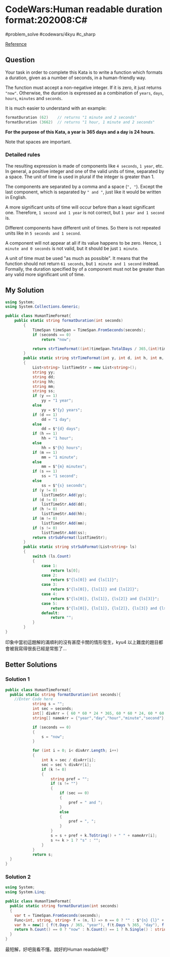 # CodeWars:Human readable duration format:202008:C\#

#problem_solve #codewars/4kyu #c_sharp

[Reference](https://www.codewars.com/kata/52742f58faf5485cae000b9a)

## Question

Your task in order to complete this Kata is to write a function which formats a duration, given as a number of seconds, in a human-friendly way.

The function must accept a non-negative integer. If it is zero, it just returns `"now"`. Otherwise, the duration is expressed as a combination of `years`, `days`, `hours`, `minutes` and `seconds`.

It is much easier to understand with an example:

```c
formatDuration (62)    // returns "1 minute and 2 seconds"
formatDuration (3662)  // returns "1 hour, 1 minute and 2 seconds"
```

**For the purpose of this Kata, a year is 365 days and a day is 24 hours.**

Note that spaces are important.

### Detailed rules

The resulting expression is made of components like `4 seconds`, `1 year`, etc. In general, a positive integer and one of the valid units of time, separated by a space. The unit of time is used in plural if the integer is greater than 1.

The components are separated by a comma and a space (`", "`). Except the last component, which is separated by `" and "`, just like it would be written in English.

A more significant units of time will occur before than a least significant one. Therefore, `1 second and 1 year` is not correct, but `1 year and 1 second` is.

Different components have different unit of times. So there is not repeated units like in `5 seconds and 1 second`.

A component will not appear at all if its value happens to be zero. Hence, `1 minute and 0 seconds` is not valid, but it should be just `1 minute`.

A unit of time must be used "as much as possible". It means that the function should not return `61 seconds`, but `1 minute and 1 second` instead. Formally, the duration specified by of a component must not be greater than any valid more significant unit of time.

## My Solution

```C#
using System;
using System.Collections.Generic;

public class HumanTimeFormat{
    public static string formatDuration(int seconds)
        {
            TimeSpan timeSpan = TimeSpan.FromSeconds(seconds);
            if (seconds == 0)
                return "now";

            return strTimeFormat((int)timeSpan.TotalDays / 365,(int)timeSpan.TotalDays % 365, timeSpan.Hours, timeSpan.Minutes, timeSpan.Seconds);
        }
        public static string strTimeFormat(int y, int d, int h, int m, int s)
        {
            List<string> listTimeStr = new List<string>();
            string yy;
            string dd;
            string hh;
            string mm;
            string ss;
            if (y == 1)
                yy = "1 year";
            else
                yy = $"{y} years";
            if (d == 1)
                dd = "1 day";
            else
                dd = $"{d} days";
            if (h == 1)
                hh = "1 hour";
            else
                hh = $"{h} hours";
            if (m == 1)
                mm = "1 minute";
            else
                mm = $"{m} minutes";
            if (s == 1)
                ss = "1 second";
            else
                ss = $"{s} seconds";
            if (y != 0)
                listTimeStr.Add(yy);
            if (d != 0)
                listTimeStr.Add(dd);
            if (h != 0)
                listTimeStr.Add(hh);
            if (m != 0)
                listTimeStr.Add(mm);
            if (s != 0)
                listTimeStr.Add(ss);
            return strSubFormat(listTimeStr);
        }
        public static string strSubFormat(List<string> ls)
        {
            switch (ls.Count)
            {
                case 1:
                    return ls[0];
                case 2:
                    return $"{ls[0]} and {ls[1]}";
                case 3:
                    return $"{ls[0]}, {ls[1]} and {ls[2]}";
                case 4:
                    return $"{ls[0]}, {ls[1]}, {ls[2]} and {ls[3]}";
                case 5:
                    return $"{ls[0]}, {ls[1]}, {ls[2]}, {ls[3]} and {ls[4]}";
                default:
                    return "";
            }
        }
}
```

印象中當初這題解的滿順利的沒有甚麼卡關的情形發生，kyu4 以上難度的題目都會被我寫得很長已經是常態了...

## Better Solutions

### Solution 1

```C#
public class HumanTimeFormat{
  public static string formatDuration(int seconds){
    //Enter Code here
            string s = "";
            int sec = seconds;
            int[] divArr = { 60 * 60 * 24 * 365, 60 * 60 * 24, 60 * 60, 60, 1 };
            string[] nameArr = {"year","day","hour","minute","second"};

            if (seconds == 0)
            {
                s = "now";
            }

            for (int i = 0; i< divArr.Length; i++)
            {
                int k = sec / divArr[i];
                sec = sec % divArr[i];
                if (k != 0)
                {
                    string pref = "";
                    if (s != "")
                    {
                        if (sec == 0)
                        {
                            pref = " and ";    
                        }
                        else
                        {
                            pref = ", ";
                        }
                    }
                    s = s + pref + k.ToString() + " " + nameArr[i];
                    s += k > 1 ? "s" : "";
                }
            }
            return s;
  }
}
```

### Solution 2

```C#
using System;
using System.Linq;

public class HumanTimeFormat{
  public static string formatDuration(int seconds)
  {
    var t = TimeSpan.FromSeconds(seconds);
    Func<int, string, string> f = (n, l) => n == 0 ? "" : $"{n} {l}" + (n == 1 ? "" : "s");
    var h = new[] { f(t.Days / 365, "year"), f(t.Days % 365, "day"), f(t.Hours, "hour"), f(t.Minutes, "minute"), f(t.Seconds, "second") }.Where(p => p.Any());  
    return h.Count() == 0 ? "now" : h.Count() == 1 ? h.Single() : string.Join(", ", h.Take(h.Count() - 1)) + " and " + h.Last();
  }
}
```

最短解，好吧我看不懂。說好的Human readable呢?
